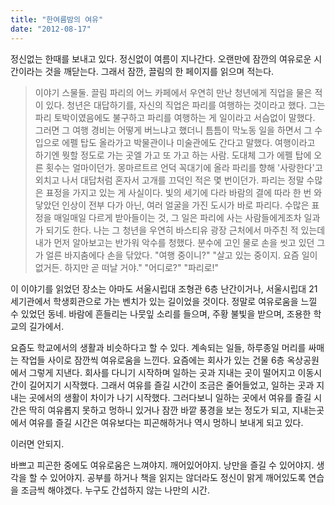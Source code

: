 ```yaml
---
title: "한여름밤의 여유"
date: "2012-08-17"
---
```


정신없는 한때를 보내고 있다. 정신없이 여름이 지나간다. 오랜만에 잠깐의 여유로운 시간이라는 것을 깨닫는다. 그래서 잠깐, 끌림의 한 페이지를 읽으며 적는다.

> 이야기 스물둘. 끌림 파리의 어느 카페에서 우연히 만난 청년에게 직업을 물은 적이 있다. 청년은 대답하기를, 자신의 직업은 파리를 여행하는 것이라고 했다. 그는 파리 토박이였음에도 불구하고 파리를 여행하는 게 일이라고 서슴없이 말했다. 그러면 그 여행 경비는 어떻게 버느냐고 했더니 틈틈이 막노동 일을 하면서 그 수입으로 에펠 탑도 올라가고 박물관이나 미술관에도 간다고 말했다. 여행이라고 하기엔 뭣할 정도로 가는 곳엘 가고 또 가고 하는 사람. 도대체 그가 에펠 탑에 오른 횟수는 얼마이던가. 몽마르트르 언덕 꼭대기에 올라 파리를 향해 '사랑한다'고 외치고 나서 대답처럼 혼자서 고개를 끄덕인 적은 몇 번이던가. 파리는 정말 수많은 표정을 가지고 있는 게 사실이다. 빛의 세기에 다라 바람의 결에 따라 한 번 와 닿았던 인상이 전부 다가 아닌, 여러 얼굴을 가진 도시가 바로 파리다. 수많은 표정을 매일매일 다르게 받아들이는 것, 그 일은 파리에 사는 사람들에게조차 일과가 되기도 한다. 나는 그 청년을 우연히 바스티유 광장 근처에서 마주친 적 있는데 내가 먼저 알아보고는 반가워 악수를 청했다. 분수에 고인 물로 손을 씻고 있던 그가 얼른 바지춤에다 손을 닦았다. "여행 중이니?" "살고 있는 중이지. 요즘 일이 없거든. 하지만 곧 떠날 거야." "어디로?" "파리로!"

이 이야기를 읽었던 장소는 아마도 서울시립대 조형관 6층 난간이거나, 서울시립대 21세기관에서 학생회관으로 가는 벤치가 있는 길이었을 것이다. 정말로 여유로움을 느낄 수 있었던 동네. 바람에 흔들리는 나뭇잎 소리를 들으며, 주황 불빛을 받으며, 조용한 학교의 길가에서.

요즘도 학교에서의 생활과 비슷하다고 할 수 있다. 계속되는 일들, 하루종일 머리를 싸매는 작업들 사이로 잠깐씩 여유로움을 느낀다. 요즘에는 회사가 있는 건물 6층 옥상공원에서 그렇게 지낸다. 회사를 다니기 시작하며 일하는 곳과 지내는 곳이 떨어지고 이동시간이 길어지기 시작했다. 그래서 여유를 즐길 시간이 조금은 줄어들었고, 일하는 곳과 지내는 곳에서의 생활이 차이가 나기 시작했다. 그러다보니 일하는 곳에서 여유를 즐길 시간은 딱히 여유롭지 못하고 멍하니 있거나 잠깐 바깥 풍경을 보는 정도가 되고, 지내는곳에서 여유를 즐길 시간은 여유보다는 피곤해하거나 역시 멍하니 보내게 되고 있다.

이러면 안되지.

바쁘고 피곤한 중에도 여유로움은 느껴야지. 깨어있어야지. 낭만을 즐길 수 있어야지. 생각을 할 수 있어야지. 공부를 하거나 책을 읽지는 않더라도 정신이 맑게 깨어있도록 연습을 조금씩 해야겠다. 누구도 간섭하지 않는 나만의 시간.
